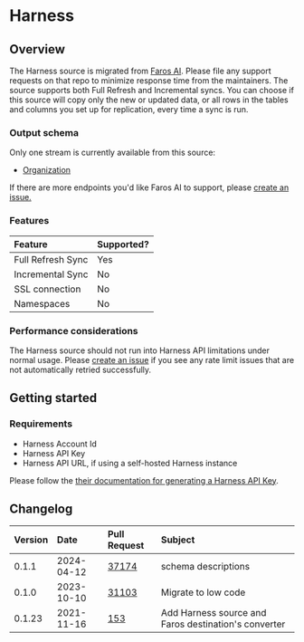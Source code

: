 # Harness

## Overview

The Harness source is migrated from [Faros
AI](https://github.com/faros-ai/airbyte-connectors/tree/main/sources/harness-source).
Please file any support requests on that repo to minimize response time from the
maintainers. The source supports both Full Refresh and Incremental syncs. You
can choose if this source will copy only the new or updated data, or all rows in
the tables and columns you set up for replication, every time a sync is run.

### Output schema

Only one stream is currently available from this source:

* [Organization](https://apidocs.harness.io/tag/Organization#operation/getOrganizationList)

If there are more endpoints you'd like Faros AI to support, please [create an
issue.](https://github.com/faros-ai/airbyte-connectors/issues/new)

### Features

| Feature            | Supported? |
| :----------------- | :--------- |
| Full Refresh Sync  | Yes        |
| Incremental Sync   | No         |
| SSL connection     | No         |
| Namespaces         | No         |

### Performance considerations

The Harness source should not run into Harness API limitations under normal
usage.  Please [create an
issue](https://github.com/faros-ai/airbyte-connectors/issues/new) if you see any
rate limit issues that are not automatically retried successfully.

## Getting started

### Requirements

* Harness Account Id
* Harness API Key
* Harness API URL, if using a self-hosted Harness instance

Please follow the [their documentation for generating a Harness API
Key](https://ngdocs.harness.io/article/tdoad7xrh9-add-and-manage-api-keys#harness_api_key).

## Changelog

| Version    | Date       | Pull Request                                                        | Subject                                               |
| :--------- | :--------- | :------------------------------------------------------------------ | :---------------------------------------------------- |
| 0.1.1 | 2024-04-12 | [37174](https://github.com/airbytehq/airbyte/pull/37174) | schema descriptions |
| 0.1.0      | 2023-10-10 | [31103](https://github.com/airbytehq/airbyte/pull/31103) | Migrate to low code                                   |
| 0.1.23     | 2021-11-16 | [153](https://github.com/faros-ai/airbyte-connectors/pull/153)      | Add Harness source and Faros destination's converter  |
